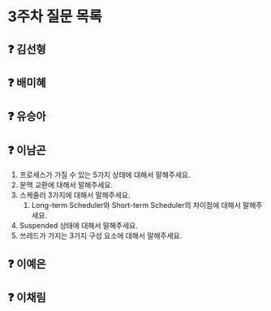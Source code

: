 # 3주차 질문 목록

## ❓ 김선형


## ❓ 배미혜


## ❓ 유승아


## ❓ 이남곤

1. 프로세스가 가질 수 있는 5가지 상태에 대해서 말해주세요.
2. 문맥 교환에 대해서 말해주세요.
3. 스케줄러 3가지에 대해서 말해주세요.
    1. Long-term Scheduler와 Short-term Scheduler의 차이점에 대해서 말해주세요.
4. Suspended 상태에 대해서 말해주세요.
5. 쓰레드가 가지는 3가지 구성 요소에 대해서 말해주세요.

## ❓ 이예은


## ❓ 이채림

